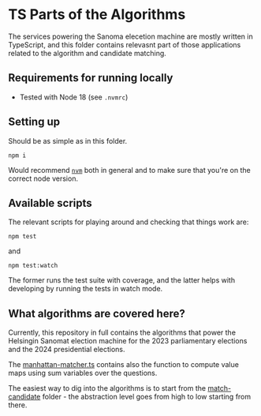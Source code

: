 # TS Parts of the Algorithms

The services powering the Sanoma elecetion machine are mostly written in
TypeScript, and this folder contains relevasnt part of those applications
related to the algorithm and candidate matching.

## Requirements for running locally

- Tested with Node 18 (see `.nvmrc`)

## Setting up

Should be as simple as in this folder.

```
npm i
```

Would recommend [`nvm`](https://github.com/nvm-sh/nvm) both in general and to
make sure that you're on the correct node version.

## Available scripts

The relevant scripts for playing around and checking that things work are:

```
npm test
```

and

```
npm test:watch
```

The former runs the test suite with coverage, and the latter helps with
developing by running the tests in watch mode.

## What algorithms are covered here?

Currently, this repository in full contains the algorithms that power the
Helsingin Sanomat election machine for the 2023 parliamentary elections and
the 2024 presidential elections.

The [manhattan-matcher.ts](./matching-algorithm/match-candidate/manhattan-matcher.ts)
contains also the function to compute value maps using sum variables over the questions.

The easiest way to dig into the algorithms is to start from the
[match-candidate](./matching-algorithm/match-candidate) folder - the abstraction
level goes from high to low starting from there.
